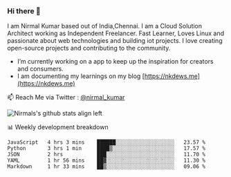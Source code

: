 ### Hi there 👋

 I am Nirmal Kumar based out of India,Chennai. I am a Cloud Solution Architect working as Independent Freelancer. Fast Learner, Loves Linux and passionate about web technologies and building iot projects. I love creating open-source projects and contributing to the community.

- I’m currently working on a app to keep up the inspiration for creators and consumers.
- I am documenting my learnings on my blog [https://nkdews.me](https://nkdews.me)

📫 Reach Me via  Twitter : [@nirmal_kumar](https://twitter.com/nirmal_kumar)

![Nirmals's github stats align left](https://github-readme-stats.vercel.app/api?username=nk-gears&show_icons=true)


📊 Weekly development breakdown

<!--START_SECTION:waka-->
```text
JavaScript   4 hrs 3 mins    ██████░░░░░░░░░░░░░░░░░░░   23.57 % 
Python       3 hrs 1 min     ████▒░░░░░░░░░░░░░░░░░░░░   17.57 % 
JSON         2 hrs           ███░░░░░░░░░░░░░░░░░░░░░░   11.70 % 
YAML         1 hr 56 mins    ██▓░░░░░░░░░░░░░░░░░░░░░░   11.30 % 
Markdown     1 hr 33 mins    ██▒░░░░░░░░░░░░░░░░░░░░░░   09.06 % 
```
<!--END_SECTION:waka-->


